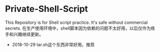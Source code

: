 # Private-Shell-Script

This Repository is for Shell script practice.
It's safe without commercial secrets.
在生产使用环境中，shell脚本因为依赖的问题不太好用，以后仅作为练手和兴趣继续更新。

- 2018-10-29   tar.sh这个东西非常好用，推荐
